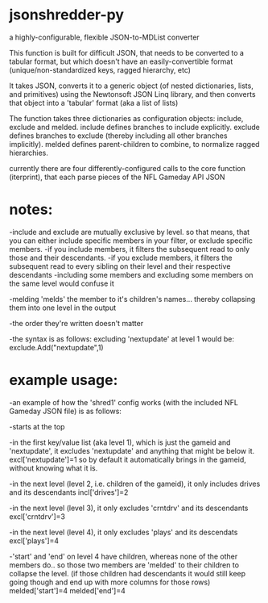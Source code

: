 # jsonshredder-py
a highly-configurable, flexible JSON-to-MDList converter

This function is built for difficult JSON, that needs to be converted to a tabular format, but which doesn't have an easily-convertible format (unique/non-standardized keys, ragged hierarchy, etc)

It takes JSON, converts it to a generic object (of nested dictionaries, lists, and primitives) using the Newtonsoft JSON Linq library, and then converts that object into a 'tabular' format (aka a list of lists)

The function takes three dictionaries as configuration objects:
include, exclude and melded.
include defines branches to include explicitly.
exclude defines branches to exclude (thereby including all other branches implicitly).
melded defines parent-children to combine, to normalize ragged hierarchies.

currently there are four differently-configured calls to the core function (iterprint), that each parse pieces of the NFL Gameday API JSON

# notes:
-include and exclude are mutually exclusive by level.
  so that means, that you can either include specific members in your filter, or exclude specific members.
-if you include members, it filters the subsequent read to only those and their descendants.
-if you exclude members, it filters the subsequent read to every sibling on their level and their respective descendants
-including some members and excluding some members on the same level would confuse it

-melding 'melds' the member to it's children's names... thereby collapsing them into one level in the output

-the order they're written doesn't matter

-the syntax is as follows:
      excluding 'nextupdate' at level 1 would be: exclude.Add("nextupdate",1)

# example usage:
-an example of how the 'shred1' config works (with the included NFL Gameday JSON file) is as follows:

 -starts at the top
 
 -in the first key/value list (aka level 1), which is just the gameid and 'nextupdate', it excludes 'nextupdate' and anything that might be below it.    excl['nextupdate']=1
      so by default it automatically brings in the gameid, without knowing what it is.
      
 -in the next level (level 2, i.e. children of the gameid), it only includes drives and its descendants  incl['drives']=2
 
 -in the next level (level 3), it only excludes 'crntdrv' and its descendants     excl['crntdrv']=3
 
 -in the next level (level 4), it only excludes 'plays' and its descendats   excl['plays']=4
 
 -'start' and 'end' on level 4 have children, whereas none of the other members do.. so those two members are 'melded' to their children to collapse the level. (if those children had descendants it would still keep going though and end up with more columns for those rows)  melded['start']=4   melded['end']=4
